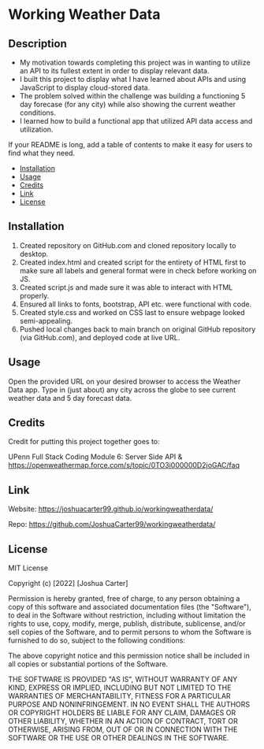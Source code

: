 # Working Weather Data

## Description

- My motivation towards completing this project was in wanting to utilize an API to its fullest extent in order to display relevant data.
- I built this project to display what I have learned about APIs and using JavaScript to display cloud-stored data.
- The problem solved within the challenge was building a functioning 5 day forecase (for any city) while also showing the current weather conditions.
- I learned how to build a functional app that utilized API data access and utilization.

If your README is long, add a table of contents to make it easy for users to find what they need.

- [Installation](#installation)
- [Usage](#usage)
- [Credits](#credits)
- [Link](#link)
- [License](#license)

## Installation

1. Created repository on GitHub.com and cloned repository locally to desktop.
2. Created index.html and created script for the entirety of HTML first to make sure all labels and general format were in check before working on JS.
3. Created script.js and made sure it was able to interact with HTML properly.
4. Ensured all links to fonts, bootstrap, API etc. were functional with code.
5. Created style.css and worked on CSS last to ensure webpage looked semi-appealing.
6. Pushed local changes back to main branch on original GitHub repository (via GitHub.com), and deployed code at live URL.


## Usage

Open the provided URL on your desired browser to access the Weather Data app. Type in (just about) any city across the globe to see current weather data and 5 day forecast data. 

## Credits

Credit for putting this project together goes to:

UPenn Full Stack Coding Module 6: Server Side API
& 
https://openweathermap.force.com/s/topic/0TO3i000000D2joGAC/faq

## Link
Website: 
https://joshuacarter99.github.io/workingweatherdata/

Repo: 
https://github.com/JoshuaCarter99/workingweatherdata/

## License

MIT License

Copyright (c) [2022] [Joshua Carter]

Permission is hereby granted, free of charge, to any person obtaining a copy
of this software and associated documentation files (the "Software"), to deal
in the Software without restriction, including without limitation the rights
to use, copy, modify, merge, publish, distribute, sublicense, and/or sell
copies of the Software, and to permit persons to whom the Software is
furnished to do so, subject to the following conditions:

The above copyright notice and this permission notice shall be included in all
copies or substantial portions of the Software.

THE SOFTWARE IS PROVIDED "AS IS", WITHOUT WARRANTY OF ANY KIND, EXPRESS OR
IMPLIED, INCLUDING BUT NOT LIMITED TO THE WARRANTIES OF MERCHANTABILITY,
FITNESS FOR A PARTICULAR PURPOSE AND NONINFRINGEMENT. IN NO EVENT SHALL THE
AUTHORS OR COPYRIGHT HOLDERS BE LIABLE FOR ANY CLAIM, DAMAGES OR OTHER
LIABILITY, WHETHER IN AN ACTION OF CONTRACT, TORT OR OTHERWISE, ARISING FROM,
OUT OF OR IN CONNECTION WITH THE SOFTWARE OR THE USE OR OTHER DEALINGS IN THE
SOFTWARE.
